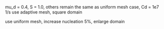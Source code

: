 mu_d = 0.4, S = 1.0, others remain the same as uniform mesh case, Cd = 1e7 1/s
use adaptive mesh, square domain

use uniform mesh, increase nucleation 5%, enlarge domain